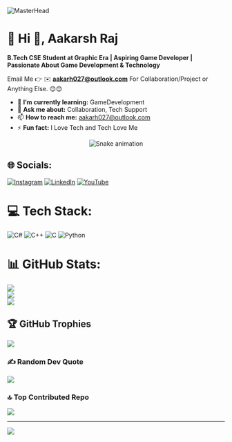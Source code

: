 ![MasterHead](https://static.vecteezy.com/system/resources/previews/002/220/354/large_2x/game-trendy-banner-vector.jpg)
# 💫 Hi 👋, Aakarsh Raj
**B.Tech CSE Student at Graphic Era | Aspiring Game Developer | Passionate About Game Development & Technology**

Email Me 👉 ✉️ **aakarh027@outlook.com** For Collaboration/Project or Anything Else. 😊😊

- 🌱 **I’m currently learning:** GameDevelopment
- 💬 **Ask me about:** Collaboration, Tech Support
- 📫 **How to reach me:** aakarh027@outlook.com
- ⚡ **Fun fact:** I Love Tech and Tech Love Me

 <!-- Snake Game Repo View -->

<div align="center">
  <img src="https://profile-readme-generator.com/assets/snake.svg" alt="Snake animation" />
</div>




## 🌐 Socials:
[![Instagram](https://img.shields.io/badge/Instagram-%23E4405F.svg?logo=Instagram&logoColor=white)](https://instagram.com/aakarsh.wtf) [![LinkedIn](https://img.shields.io/badge/LinkedIn-%230077B5.svg?logo=linkedin&logoColor=white)](https://linkedin.com/in/https://www.linkedin.com/in/aakarsh-raj-48612a362/) [![YouTube](https://img.shields.io/badge/YouTube-%23FF0000.svg?logo=YouTube&logoColor=white)](https://youtube.com/@UCODXgEemm_V3LDXOSacOl_w) 

# 💻 Tech Stack:
![C#](https://img.shields.io/badge/c%23-%23239120.svg?style=for-the-badge&logo=csharp&logoColor=white) ![C++](https://img.shields.io/badge/c++-%2300599C.svg?style=for-the-badge&logo=c%2B%2B&logoColor=white) ![C](https://img.shields.io/badge/c-%2300599C.svg?style=for-the-badge&logo=c&logoColor=white) ![Python](https://img.shields.io/badge/python-3670A0?style=for-the-badge&logo=python&logoColor=ffdd54)
# 📊 GitHub Stats:
![](https://github-readme-stats.vercel.app/api?username=imaakarsh&theme=dark&hide_border=false&include_all_commits=true&count_private=false)<br/>
![](https://nirzak-streak-stats.vercel.app/?user=imaakarsh&theme=dark&hide_border=false)<br/>
![](https://github-readme-stats.vercel.app/api/top-langs/?username=imaakarsh&theme=dark&hide_border=false&include_all_commits=true&count_private=false&layout=compact)

## 🏆 GitHub Trophies
![](https://github-profile-trophy.vercel.app/?username=imaakarsh&theme=default&no-frame=false&no-bg=true&margin-w=4)

### ✍️ Random Dev Quote
![](https://quotes-github-readme.vercel.app/api?type=horizontal&theme=radical)

### 🔝 Top Contributed Repo
![](https://github-contributor-stats.vercel.app/api?username=imaakarsh&limit=5&theme=dark&combine_all_yearly_contributions=true)

---
[![](https://visitcount.itsvg.in/api?id=imaakarsh&icon=0&color=0)](https://visitcount.itsvg.in)

<!-- Proudly created with GPRM ( https://gprm.itsvg.in ) -->

